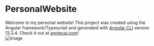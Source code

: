 # PersonalWebsite

Welcome to my personal website! This project was created using the Angular framework/Typescript and generated with [Angular CLI](https://github.com/angular/angular-cli) version 13.3.4. Check it out at [anniecai.com](https://www.anniecai.com)!                                                                                                                  
![image](https://user-images.githubusercontent.com/63011927/177453592-fe43e57b-b52c-4e30-b987-3584a8e966d1.png)

